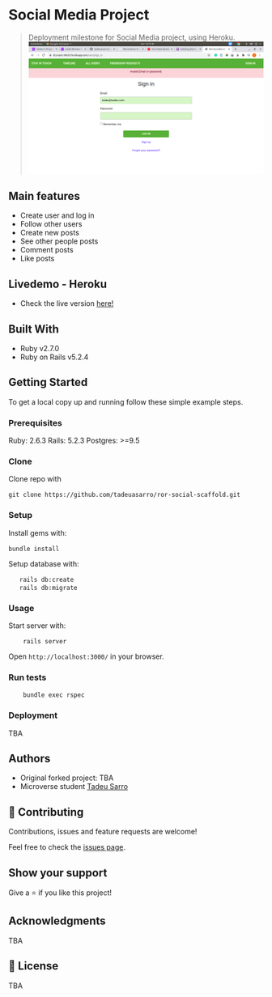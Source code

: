 # Social Media Project

> Deployment milestone for Social Media project, using Heroku.
![Screenshot](/lib/assets/screenshot.png)

## Main features
- Create user and log in
- Follow other users
- Create new posts
- See other people posts
- Comment posts
- Like posts

## Livedemo - Heroku
- Check the live version [here!](https://dry-oasis-36632.herokuapp.com/users/sign_in)

## Built With

- Ruby v2.7.0
- Ruby on Rails v5.2.4

## Getting Started

To get a local copy up and running follow these simple example steps.

### Prerequisites

Ruby: 2.6.3
Rails: 5.2.3
Postgres: >=9.5

### Clone

Clone repo with
```
git clone https://github.com/tadeuasarro/ror-social-scaffold.git
```

### Setup

Install gems with:

```
bundle install
```

Setup database with:

```
   rails db:create
   rails db:migrate
```

### Usage

Start server with:

```
    rails server
```

Open `http://localhost:3000/` in your browser.

### Run tests

```
    bundle exec rspec
```

### Deployment

TBA

## Authors

- Original forked project: TBA
- Microverse student [Tadeu Sarro](tadeuasarro.web.app)

## 🤝 Contributing

Contributions, issues and feature requests are welcome!

Feel free to check the [issues page](issues/).

## Show your support

Give a ⭐️ if you like this project!

## Acknowledgments

TBA

## 📝 License

TBA

